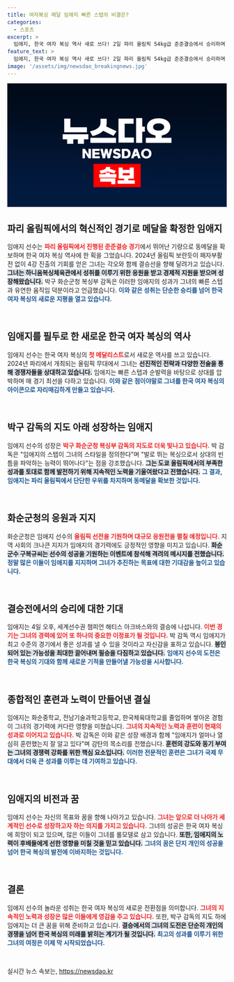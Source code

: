```yaml
---
title: 여자복싱 메달 임애지 빠른 스텝의 비결은?
categories:
  - 스포츠
excerpt: >
  임애지, 한국 여자 복싱 역사 새로 쓰다! 2일 파리 올림픽 54kg급 준준결승에서 승리하며 첫 메달 확보! 4일 결승 진출 도전, 기대감 고조!
feature_text: >
  임애지, 한국 여자 복싱 역사 새로 쓰다! 2일 파리 올림픽 54kg급 준준결승에서 승리하며 첫 메달 확보! 4일 결승 진출 도전, 기대감 고조!
image: '/assets/img/newsdao_breakingnews.jpg'
---
```


<p><img src="/assets/img/newsdao_breakingnews.jpg" alt="ontimetimes 속보" /></p>

<h2 data-ke-size="size26">파리 올림픽에서의 혁신적인 경기로 메달을 확정한 임애지</h2>

<p data-ke-size="size16">임애지 선수는 <b><span style="color: #ee2323;">파리 올림픽에서 진행된 준준결승 경기</span></b>에서 뛰어난 기량으로 동메달을 확보하며 한국 여자 복싱 역사에 한 획을 그었습니다. 2024년 올림픽 보란듯이 패자부활전 없이 4강 진출의 기회를 얻은 그녀는 각오와 함께 결승선을 향해 달려가고 있습니다. <b><span style="background-color: #21538527;">그녀는 하니움복싱체육관에서 성취를 이루기 위한 응원을 받고 경제적 지원을 받으며 성장해왔습니다.</span></b> 박구 화순군청 복싱부 감독은 이러한 임애지의 성과가 그녀의 빠른 스텝과 유연한 움직임 덕분이라고 언급했습니다. <b><span style="color: #1a5490;">이와 같은 성취는 단순한 승리를 넘어 한국 여자 복싱의 새로운 지평을 열고 있습니다.</span></b></p>

<p data-ke-size="size16">&nbsp;</p>

<h2 data-ke-size="size26">임애지를 필두로 한 새로운 한국 여자 복싱의 역사</h2>

<p data-ke-size="size16">임애지 선수는 한국 여자 복싱의 <b><span style="color: #ee2323;">첫 메달리스트</span></b>로서 새로운 역사를 쓰고 있습니다. 2024년 파리에서 개최되는 올림픽 무대에서 그녀는 <b><span style="background-color: #21538527;">선진적인 전략과 다양한 전술을 통해 경쟁자들을 상대하고 있습니다.</span></b> 임애지는 빠른 스텝과 순발력을 바탕으로 상대를 압박하며 매 경기 최선을 다하고 있습니다. <b><span style="color: #1a5490;">이와 같은 점이야말로 그녀를 한국 여자 복싱의 아이콘으로 자리매김하게 만들고 있습니다.</span></b></p>

<p data-ke-size="size16">&nbsp;</p>

<h2 data-ke-size="size26">박구 감독의 지도 아래 성장하는 임애지</h2>

<p data-ke-size="size16">임애지 선수의 성장은 <b><span style="color: #ee2323;">박구 화순군청 복싱부 감독의 지도로 더욱 빛나고 있습니다.</span></b> 박 감독은 "임애지의 스텝이 그녀의 스타일을 정의한다"며 "발로 뛰는 복싱으로서 상대의 빈틈을 파악하는 능력이 뛰어나다"는 점을 강조했습니다. <b><span style="background-color: #21538527;">그는 도쿄 올림픽에서의 부족한 성과를 토대로 함께 발전하기 위해 지속적인 노력을 기울여왔다고 전했습니다.</span></b> <b><span style="color: #1a5490;">그 결과, 임애지는 파리 올림픽에서 단단한 우위를 차지하며 동메달을 확보한 것입니다.</span></b></p>

<p data-ke-size="size16">&nbsp;</p>

<h2 data-ke-size="size26">화순군청의 응원과 지지</h2>

<p data-ke-size="size16">화순군청은 임애지 선수의 <b><span style="color: #ee2323;">올림픽 선전을 기원하며 대규모 응원전을 펼칠 예정입니다.</span></b> 지역 사회의 크나큰 지지가 임애지의 경기력에도 긍정적인 영향을 미치고 있습니다. <b><span style="background-color: #21538527;">화순군수 구복규씨는 선수의 성공을 기원하는 이벤트에 참석해 격려의 메시지를 전했습니다.</span></b> <b><span style="color: #1a5490;">정말 많은 이들이 임애지를 지지하며 그녀가 추진하는 목표에 대한 기대감을 높이고 있습니다.</span></b></p>

<p data-ke-size="size16">&nbsp;</p>

<h2 data-ke-size="size26">결승전에서의 승리에 대한 기대</h2>

<p data-ke-size="size16">임애지는 4일 오후, 세계선수권 챔피언 해티스 아크바스와의 결승에 나섭니다. <b><span style="color: #ee2323;">이번 경기는 그녀의 경력에 있어 또 하나의 중요한 이정표가 될 것입니다.</span></b> 박 감독 역시 임애지가 최고 수준의 경기에서 좋은 성과를 낼 수 있을 것이라고 자신감을 표하고 있습니다. <b><span style="background-color: #21538527;">봉인되어 있는 가능성을 최대한 끌어내며 필승을 다짐하고 있습니다.</span></b> <b><span style="color: #1a5490;">임애지 선수의 도전은 한국 복싱의 기대와 함께 새로운 기적을 만들어낼 가능성을 시사합니다.</span></b></p>

<p data-ke-size="size16">&nbsp;</p>

<h2 data-ke-size="size26">종합적인 훈련과 노력이 만들어낸 결실</h2>

<p data-ke-size="size16">임애지는 화순중학교, 전남기술과학고등학교, 한국체육대학교를 졸업하며 쌓아온 경험이 그녀의 경기력에 커다란 영향을 미쳤습니다. <b><span style="color: #ee2323;">그녀의 지속적인 노력과 훈련이 현재의 성과로 이어지고 있습니다.</span></b> 박 감독은 이와 같은 성장 배경과 함께 "임애지가 얼마나 열심히 훈련했는지 잘 알고 있다"며 감탄의 목소리를 전했습니다. <b><span style="background-color: #21538527;">훈련의 강도와 동기 부여는 그녀의 경쟁력 강화를 위한 핵심 요소입니다.</span></b> <b><span style="color: #1a5490;">이러한 전문적인 훈련은 그녀가 국제 무대에서 더욱 큰 성과를 이루는 데 기여하고 있습니다.</span></b></p>

<p data-ke-size="size16">&nbsp;</p>

<h2 data-ke-size="size26">임애지의 비전과 꿈</h2>

<p data-ke-size="size16">임애지 선수는 자신의 목표와 꿈을 향해 나아가고 있습니다. <b><span style="color: #ee2323;">그녀는 앞으로 더 나아가 세계적인 선수로 성장하고자 하는 의지를 가지고 있습니다.</span></b> 그녀의 성공은 한국 여자 복싱에 희망이 되고 있으며, 많은 이들이 그녀를 롤모델로 삼고 있습니다. <b><span style="background-color: #21538527;">또한, 임애지의 노력이 후배들에게 선한 영향을 미칠 것을 믿고 있습니다.</span></b> <b><span style="color: #1a5490;">그녀의 꿈은 단지 개인의 성공을 넘어 한국 복싱의 발전에 이바지하는 것입니다.</span></b></p>

<p data-ke-size="size16">&nbsp;</p>

<h2 data-ke-size="size26">결론</h2>

<p data-ke-size="size16">임애지 선수의 놀라운 성취는 한국 여자 복싱의 새로운 전환점을 의미합니다. <b><span style="color: #ee2323;">그녀의 지속적인 노력과 성장은 많은 이들에게 영감을 주고 있습니다.</span></b> 또한, 박구 감독의 지도 하에 임애지는 더 큰 꿈을 위해 준비하고 있습니다. <b><span style="background-color: #21538527;">결승에서의 그녀의 도전은 단순히 개인의 경쟁을 넘어 한국 복싱의 미래를 밝히는 계기가 될 것입니다.</span></b> <b><span style="color: #1a5490;">최고의 성과를 이루기 위한 그녀의 여정은 이제 막 시작되었습니다.</span></b></p>

<p data-ke-size="size16">&nbsp;</p>
실시간 뉴스 속보는, <a href="https://newsdao.kr" rel="dofollow">https://newsdao.kr</a>


